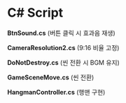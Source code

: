 # C# Script

**BtnSound.cs** (버튼 클릭 시 효과음 재생)


**CameraResolution2.cs** (9:16 비율 고정)


**DoNotDestroy.cs** (씬 전환 시 BGM 유지)


**GameSceneMove.cs** (씬 전환)


**HangmanController.cs** (행맨 구현)
